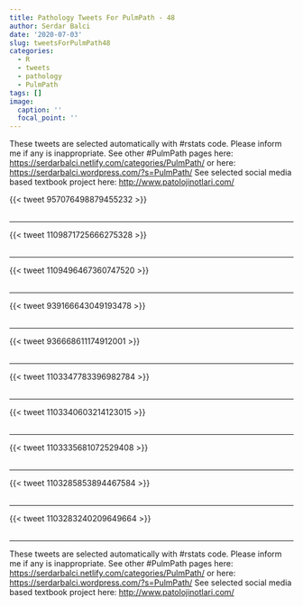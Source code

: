 ```yaml
---
title: Pathology Tweets For PulmPath - 48
author: Serdar Balci
date: '2020-07-03'
slug: tweetsForPulmPath48
categories:
  - R
  - tweets
  - pathology
  - PulmPath
tags: []
image:
  caption: ''
  focal_point: ''
---
```



These tweets are selected automatically with #rstats code. Please inform me if any is inappropriate.
See other #PulmPath pages here: https://serdarbalci.netlify.com/categories/PulmPath/  or here: https://serdarbalci.wordpress.com/?s=PulmPath/ 
See selected social media based textbook project here: http://www.patolojinotlari.com/

{{< tweet 957076498879455232 >}}
<br>
<br>
<hr>
{{< tweet 1109871725666275328 >}}
<br>
<br>
<hr>
{{< tweet 1109496467360747520 >}}
<br>
<br>
<hr>
{{< tweet 939166643049193478 >}}
<br>
<br>
<hr>
{{< tweet 936668611174912001 >}}
<br>
<br>
<hr>
{{< tweet 1103347783396982784 >}}
<br>
<br>
<hr>
{{< tweet 1103340603214123015 >}}
<br>
<br>
<hr>
{{< tweet 1103335681072529408 >}}
<br>
<br>
<hr>
{{< tweet 1103285853894467584 >}}
<br>
<br>
<hr>
{{< tweet 1103283240209649664 >}}
<br>
<br>
<hr>


These tweets are selected automatically with #rstats code. Please inform me if any is inappropriate.
See other #PulmPath pages here: https://serdarbalci.netlify.com/categories/PulmPath/  or here: https://serdarbalci.wordpress.com/?s=PulmPath/ 
See selected social media based textbook project here: http://www.patolojinotlari.com/
